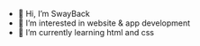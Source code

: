 - 👋 Hi, I’m SwayBack
- 👀 I’m interested in website & app development
- 🌱 I’m currently learning html and css
<!---
SwayBack/SwayBack is a ✨ special ✨ repository because its `README.md` (this file) appears on your GitHub profile.
You can click the Preview link to take a look at your changes.
--->
